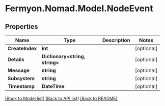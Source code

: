 # Fermyon.Nomad.Model.NodeEvent

## Properties

Name | Type | Description | Notes
------------ | ------------- | ------------- | -------------
**CreateIndex** | **int** |  | [optional] 
**Details** | **Dictionary&lt;string, string&gt;** |  | [optional] 
**Message** | **string** |  | [optional] 
**Subsystem** | **string** |  | [optional] 
**Timestamp** | **DateTime** |  | [optional] 

[[Back to Model list]](../README.md#documentation-for-models) [[Back to API list]](../README.md#documentation-for-api-endpoints) [[Back to README]](../README.md)

